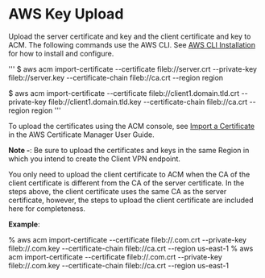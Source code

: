 # AWS Key Upload

Upload the server certificate and key and the client certificate and key to ACM. The following commands use the AWS CLI.  See [AWS CLI Installation](https://docs.aws.amazon.com/cli/latest/userguide/cli-chap-install.html) for how to install and configure.

'''
$ aws acm import-certificate --certificate fileb://server.crt --private-key fileb://server.key --certificate-chain fileb://ca.crt --region region

$ aws acm import-certificate --certificate fileb://client1.domain.tld.crt --private-key fileb://client1.domain.tld.key --certificate-chain fileb://ca.crt --region region
'''

To upload the certificates using the ACM console, see [Import a Certificate](https://docs.aws.amazon.com/acm/latest/userguide/import-certificate-api-cli.html) in the AWS Certificate Manager User Guide.

**Note -**: Be sure to upload the certificates and keys in the same Region in which you intend to create the Client VPN endpoint.

You only need to upload the client certificate to ACM when the CA of the client certificate is different from the CA of the server certificate. In the steps above, the client certificate uses the same CA as the server certificate, however, the steps to upload the client certificate are included here for completeness.

**Example**:

% aws acm import-certificate --certificate fileb://<name>.com.crt --private-key fileb://<name>.com.key --certificate-chain fileb://ca.crt --region us-east-1
% aws acm import-certificate --certificate fileb://<name>.com.crt --private-key fileb://<name>.com.key --certificate-chain fileb://ca.crt --region us-east-1
